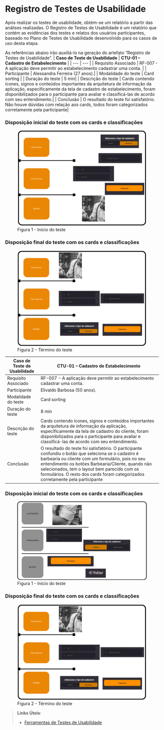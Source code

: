 # Registro de Testes de Usabilidade

Após realizar os testes de usabilidade, obtém-se um relatório a partir das análises realizadas. O Registro de Testes de Usabilidade é um relatório que contém as evidências dos testes e relatos dos usuários participantes, baseado no Plano de Testes de Usabilidade desenvolvido para os casos de uso desta etapa.

As referências abaixo irão auxiliá-lo na geração do artefato “Registro de Testes de Usabilidade”.
| **Caso de Teste de Usabilidade** | **CTU-01 – Cadastro de Estabelecimento** |
| --- | --- |
| Requisito Associado | RF-007 - A aplicação deve permitir ao estabelecimento cadastrar uma conta. |
| Participante | Alessandra Ferreira (27 anos).|
| Modalidade do teste | Card sorting |
| Duração do teste | 5 min|
| Descrição do teste | Cards contendo ícones, signos e conteúdos importantes da arquitetura de informação da aplicação, especificamente da tela de cadastro de estabelecimento, foram disponibilizados para o participante para avaliar e classificá-las de acordo com seu entendimento.| 
| Conclusão | O resultado do teste foi satisfatório. Não houve dúvidas com relação aos cards, todos foram  categorizados corretamente pela participante|

<h3><b>Disposição inicial do teste com os cards e classificações</b></h3>
<figure>
    <img src="https://github.com/ICEI-PUC-Minas-PMV-ADS/pmv-ads-2024-1-e2-proj-int-t9-pmv-ads-2024-1-e2-proj-barberease/blob/main/docs/img/Card%20Sorting%20AF%20EST1.png">
    <figcaption>Figura 1 - Início do teste </figure>
</figure>


<h3><b>Disposição final do teste com os cards e classificações</b></h3>
<figure>
    <img src="https://github.com/ICEI-PUC-Minas-PMV-ADS/pmv-ads-2024-1-e2-proj-int-t9-pmv-ads-2024-1-e2-proj-barberease/blob/main/docs/img/Card%20sorting%20AF%20EST.png">
    <figcaption>Figura 2 - Término do teste </figure>
</figure>










| **Caso de Teste de Usabilidade** | **CTU-01 – Cadastro de Estabelecimento** |
| --- | --- |
| Requisito Associado | RF-007 - A aplicação deve permitir ao estabelecimento cadastrar uma conta. |
| Participante | Elivaldo Barbosa (50 anos).|
| Modalidade do teste | Card sorting |
| Duração do teste | 8 min|
| Descrição do teste | Cards contendo ícones, signos e conteúdos importantes da arquitetura de informação da aplicação, específicamente da tela de cadastro do cliente, foram disponibilizados para o participante para avaliar e classificá-las de acordo com seu entendimento.| 
| Conclusão | O resultado do teste foi satisfatório. O participante confundiu o botão que seleciona se o cadastro é barbearia ou cliente com um formulário, pois no seu entendimento os botões Barbearia/Cliente, quando não selecionados, tem o layout bem parecido com os formulários. O resto dos cards foram categorizados corretamente pela participante|

<h3><b>Disposição inicial do teste com os cards e classificações</b></h3>
<figure>
    <img src="https://github.com/ICEI-PUC-Minas-PMV-ADS/pmv-ads-2024-1-e2-proj-int-t9-pmv-ads-2024-1-e2-proj-barberease/blob/main/docs/img/Card%20sorting%20EB%20EST2.png">
    <figcaption>Figura 1 - Início do teste </figure>
</figure>

<h3><b>Disposição final do teste com os cards e classificações</b></h3>
<figure>
    <img src="https://github.com/ICEI-PUC-Minas-PMV-ADS/pmv-ads-2024-1-e2-proj-int-t9-pmv-ads-2024-1-e2-proj-barberease/blob/main/docs/img/Card%20sorting%20AF%20EST.png">
    <figcaption>Figura 2 - Término do teste </figure>
</figure>

> **Links Úteis**:
> - [Ferramentas de Testes de Usabilidade](https://www.usability.gov/how-to-and-tools/resources/templates.html)
